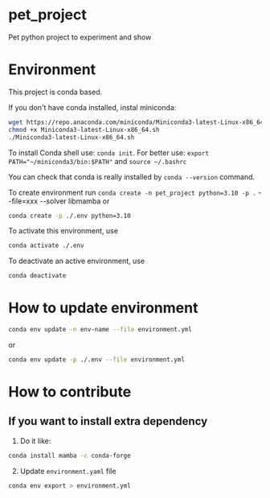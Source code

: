 # pet_project
Pet python project to experiment and show

# Environment

This project is conda based.

If you don't have conda installed, instal miniconda:

```bash
wget https://repo.anaconda.com/miniconda/Miniconda3-latest-Linux-x86_64.sh
chmod +x Miniconda3-latest-Linux-x86_64.sh
./Miniconda3-latest-Linux-x86_64.sh
```

To install Conda shell use: `conda init`.
For better use:
`export PATH="~/miniconda3/bin:$PATH"`
and `source ~/.bashrc`

You can check that conda is really installed by `conda --version` command.

To create environment run
`conda create -n pet_project python=3.10 -p .`  --file=xxx --solver libmamba
or

```bash
conda create -p ./.env python=3.10
```

To activate this environment, use    
```bash
conda activate ./.env                                                                                                                                                      
```

To deactivate an active environment, use
```bash
conda deactivate
```

# How to update environment

```bash
conda env update -n env-name --file environment.yml
```
or
```bash
conda env update -p ./.env --file environment.yml
```

# How to contribute

## If you want to install extra dependency

1. Do it like:

```bash
conda install mamba -c conda-forge
```

2. Update `environment.yaml` file

```bash
conda env export > environment.yml
``` 

